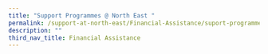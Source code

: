 ```yaml
---
title: "Support Programmes @ North East "
permalink: /support-at-north-east/Financial-Assistance/suport-programmes-ne
description: ""
third_nav_title: Financial Assistance
---
```

